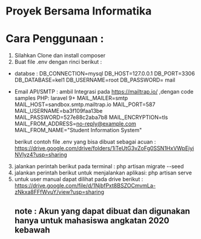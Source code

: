 # Proyek Bersama Informatika

# Cara Penggunaan :

1. Silahkan Clone dan install composer
2. Buat file .env dengan rinci berikut :

-   databse :
    DB_CONNECTION=mysql
    DB_HOST=127.0.0.1
    DB_PORT=3306
    DB_DATABASE=kel1
    DB_USERNAME=root
    DB_PASSWORD=
    mail
-   Email API/SMTP :
  ambil Integrasi pada https://mailtrap.io/ ,dengan code samples PHP: laravel 9+
    MAIL_MAILER=smtp
    MAIL_HOST=sandbox.smtp.mailtrap.io
    MAIL_PORT=587
    MAIL_USERNAME=ba3f109faa13be
    MAIL_PASSWORD=527e88c2aba7b8
    MAIL_ENCRYPTION=tls
    MAIL_FROM_ADDRESS=no-reply@example.com
    MAIL_FROM_NAME="Student Information System"

    berikut contoh file .env yang bisa dibuat sebagai acuan : https://drive.google.com/drive/folders/1iTeUtG3vZoFg0SSN1HxVWpEjyiNVlyz4?usp=sharing

3. jalankan perintah berikut pada terminal : php artisan migrate --seed
4. jalankan perintah berikut untuk menjalankan aplikasi: php artisan serve
5. untuk user manual dapat dilihat pada drive berikut : https://drive.google.com/file/d/1NjbfPxt8BSZOCmvmLa-zNkxa8FFfWvuY/view?usp=sharing
   ## note : Akun yang dapat dibuat dan digunakan hanya untuk mahasiswa angkatan 2020 kebawah 
   

